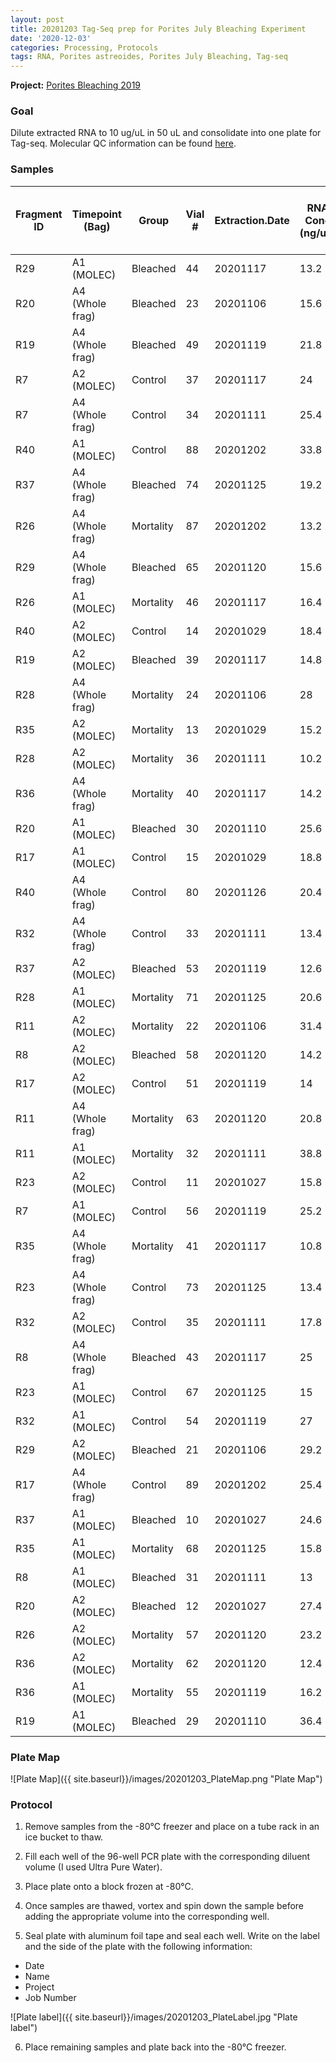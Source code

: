 ```yaml
---
layout: post
title: 20201203 Tag-Seq prep for Porites July Bleaching Experiment
date: '2020-12-03'
categories: Processing, Protocols
tags: RNA, Porites astreoides, Porites July Bleaching, Tag-seq
---
```


**Project:** [Porites Bleaching 2019](https://github.com/kevinhwong1/Porites_Rim_Bleaching_2019)

### Goal

Dilute extracted RNA to 10 ug/uL in 50 uL and consolidate into one plate for Tag-seq. Molecular QC information can be found [here](https://docs.google.com/spreadsheets/d/1bLsWHy7dzJcp06hSLESLgp66e4YscQf4IkLxQdHO2Ss/edit#gid=1053192266).

### Samples

| Fragment ID 	| Timepoint (Bag) 	| Group     	| Vial # 	| Extraction.Date 	| RNA Conc (ng/uL) 	| Sample Input for 10ng/ul (uL) 	| Diluent Vol (uL)  	| Total Vol (uL) 	| Well 	|
|-------------	|-----------------	|-----------	|--------	|-----------------	|------------------	|-------------------------------	|-------------------	|----------------	|------	|
| R29         	| A1 (MOLEC)      	| Bleached  	| 44     	| 20201117        	| 13.2             	| 37.88                         	| 12.12             	| 50             	| A1   	|
| R20         	| A4 (Whole frag) 	| Bleached  	| 23     	| 20201106        	| 15.6             	| 32.05                         	| 17.95             	| 50             	| A2   	|
| R19         	| A4 (Whole frag) 	| Bleached  	| 49     	| 20201119        	| 21.8             	| 22.94                         	| 27.06             	| 50             	| A3   	|
| R7          	| A2 (MOLEC)      	| Control   	| 37     	| 20201117        	| 24               	| 20.83                         	| 29.17             	| 50             	| A4   	|
| R7          	| A4 (Whole frag) 	| Control   	| 34     	| 20201111        	| 25.4             	| 19.69                         	| 30.31             	| 50             	| A5   	|
| R40         	| A1 (MOLEC)      	| Control   	| 88     	| 20201202        	| 33.8             	| 14.79                         	| 35.21             	| 50             	| A6   	|
| R37         	| A4 (Whole frag) 	| Bleached  	| 74     	| 20201125        	| 19.2             	| 26.04                         	| 23.96             	| 50             	| A7   	|
| R26         	| A4 (Whole frag) 	| Mortality 	| 87     	| 20201202        	| 13.2             	| 37.88                         	| 12.12             	| 50             	| A8   	|
| R29         	| A4 (Whole frag) 	| Bleached  	| 65     	| 20201120        	| 15.6             	| 32.05                         	| 17.95             	| 50             	| A9   	|
| R26         	| A1 (MOLEC)      	| Mortality 	| 46     	| 20201117        	| 16.4             	| 30.49                         	| 19.51             	| 50             	| A10  	|
| R40         	| A2 (MOLEC)      	| Control   	| 14     	| 20201029        	| 18.4             	| 27.17                         	| 22.83             	| 50             	| A11  	|
| R19         	| A2 (MOLEC)      	| Bleached  	| 39     	| 20201117        	| 14.8             	| 33.78                         	| 16.22             	| 50             	| A12  	|
| R28         	| A4 (Whole frag) 	| Mortality 	| 24     	| 20201106        	| 28               	| 17.86                         	| 32.14             	| 50             	| B1   	|
| R35         	| A2 (MOLEC)      	| Mortality 	| 13     	| 20201029        	| 15.2             	| 32.89                         	| 17.11             	| 50             	| B2   	|
| R28         	| A2 (MOLEC)      	| Mortality 	| 36     	| 20201111        	| 10.2             	| 49.02                         	| 0.98              	| 50             	| B3   	|
| R36         	| A4 (Whole frag) 	| Mortality 	| 40     	| 20201117        	| 14.2             	| 35.21                         	| 14.79             	| 50             	| B4   	|
| R20         	| A1 (MOLEC)      	| Bleached  	| 30     	| 20201110        	| 25.6             	| 19.53                         	| 30.47             	| 50             	| B5   	|
| R17         	| A1 (MOLEC)      	| Control   	| 15     	| 20201029        	| 18.8             	| 26.6                          	| 23.4              	| 50             	| B6   	|
| R40         	| A4 (Whole frag) 	| Control   	| 80     	| 20201126        	| 20.4             	| 24.51                         	| 25.49             	| 50             	| B7   	|
| R32         	| A4 (Whole frag) 	| Control   	| 33     	| 20201111        	| 13.4             	| 37.31                         	| 12.69             	| 50             	| B8   	|
| R37         	| A2 (MOLEC)      	| Bleached  	| 53     	| 20201119        	| 12.6             	| 39.68                         	| 10.32             	| 50             	| B9   	|
| R28         	| A1 (MOLEC)      	| Mortality 	| 71     	| 20201125        	| 20.6             	| 24.27                         	| 25.73             	| 50             	| B10  	|
| R11         	| A2 (MOLEC)      	| Mortality 	| 22     	| 20201106        	| 31.4             	| 15.92                         	| 34.08             	| 50             	| B11  	|
| R8          	| A2 (MOLEC)      	| Bleached  	| 58     	| 20201120        	| 14.2             	| 35.21                         	| 14.79             	| 50             	| B12  	|
| R17         	| A2 (MOLEC)      	| Control   	| 51     	| 20201119        	| 14               	| 35.71                         	| 14.29             	| 50             	| C1   	|
| R11         	| A4 (Whole frag) 	| Mortality 	| 63     	| 20201120        	| 20.8             	| 24.04                         	| 25.96             	| 50             	| C2   	|
| R11         	| A1 (MOLEC)      	| Mortality 	| 32     	| 20201111        	| 38.8             	| 12.89                         	| 37.11             	| 50             	| C3   	|
| R23         	| A2 (MOLEC)      	| Control   	| 11     	| 20201027        	| 15.8             	| 31.65                         	| 18.35             	| 50             	| C4   	|
| R7          	| A1 (MOLEC)      	| Control   	| 56     	| 20201119        	| 25.2             	| 19.84                         	| 30.16             	| 50             	| C5   	|
| R35         	| A4 (Whole frag) 	| Mortality 	| 41     	| 20201117        	| 10.8             	| 46.3                          	| 3.7               	| 50             	| C6   	|
| R23         	| A4 (Whole frag) 	| Control   	| 73     	| 20201125        	| 13.4             	| 37.31                         	| 12.69             	| 50             	| C7   	|
| R32         	| A2 (MOLEC)      	| Control   	| 35     	| 20201111        	| 17.8             	| 28.09                         	| 21.91             	| 50             	| C8   	|
| R8          	| A4 (Whole frag) 	| Bleached  	| 43     	| 20201117        	| 25               	| 20                            	| 30                	| 50             	| C9   	|
| R23         	| A1 (MOLEC)      	| Control   	| 67     	| 20201125        	| 15               	| 33.33                         	| 16.67             	| 50             	| C10  	|
| R32         	| A1 (MOLEC)      	| Control   	| 54     	| 20201119        	| 27               	| 18.52                         	| 31.48             	| 50             	| C11  	|
| R29         	| A2 (MOLEC)      	| Bleached  	| 21     	| 20201106        	| 29.2             	| 17.12                         	| 32.88             	| 50             	| C12  	|
| R17         	| A4 (Whole frag) 	| Control   	| 89     	| 20201202        	| 25.4             	| 19.69                         	| 30.31             	| 50             	| D1   	|
| R37         	| A1 (MOLEC)      	| Bleached  	| 10     	| 20201027        	| 24.6             	| 20.33                         	| 29.67             	| 50             	| D2   	|
| R35         	| A1 (MOLEC)      	| Mortality 	| 68     	| 20201125        	| 15.8             	| 31.65                         	| 18.35             	| 50             	| D3   	|
| R8          	| A1 (MOLEC)      	| Bleached  	| 31     	| 20201111        	| 13               	| 38.46                         	| 11.54             	| 50             	| D4   	|
| R20         	| A2 (MOLEC)      	| Bleached  	| 12     	| 20201027        	| 27.4             	| 18.25                         	| 31.75             	| 50             	| D5   	|
| R26         	| A2 (MOLEC)      	| Mortality 	| 57     	| 20201120        	| 23.2             	| 21.55                         	| 28.45             	| 50             	| D6   	|
| R36         	| A2 (MOLEC)      	| Mortality 	| 62     	| 20201120        	| 12.4             	| 40.32                         	| 9.68              	| 50             	| D7   	|
| R36         	| A1 (MOLEC)      	| Mortality 	| 55     	| 20201119        	| 16.2             	| 30.86                         	| 19.14             	| 50             	| D8   	|
| R19         	| A1 (MOLEC)      	| Bleached  	| 29     	| 20201110        	| 36.4             	| 13.74                         	| 36.26             	| 50             	| D9   	|


### Plate Map

![Plate Map]({{ site.baseurl}}/images/20201203_PlateMap.png "Plate Map")

### Protocol

1) Remove samples from the -80&deg;C freezer and place on a tube rack in an ice bucket to thaw.

2) Fill each well of the 96-well PCR plate with the corresponding diluent volume (I used Ultra Pure Water).

3) Place plate onto a block frozen at -80&deg;C.

4) Once samples are thawed, vortex and spin down the sample before adding the appropriate volume into the corresponding well.

5) Seal plate with aluminum foil tape and seal each well. Write on the label and the side of the plate with the following information:
  - Date
  - Name
  - Project
  - Job Number

![Plate label]({{ site.baseurl}}/images/20201203_PlateLabel.jpg "Plate label")

6) Place remaining samples and plate back into the -80&deg;C freezer.
